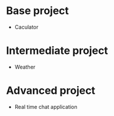 # Base project

-   Caculator

# Intermediate project

-   Weather

# Advanced project

-   Real time chat application
